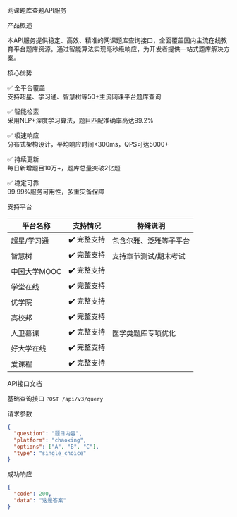 网课题库查题API服务

产品概述

本API服务提供稳定、高效、精准的网课题库查询接口，全面覆盖国内主流在线教育平台题库资源。通过智能算法实现毫秒级响应，为开发者提供一站式题库解决方案。

核心优势

✅ 全平台覆盖  
支持超星、学习通、智慧树等50+主流网课平台题库查询

✅ 智能检索  
采用NLP+深度学习算法，题目匹配准确率高达99.2%

✅ 极速响应  
分布式架构设计，平均响应时间<300ms，QPS可达5000+

✅ 持续更新  
每日新增题目10万+，题库总量突破2亿题

✅ 稳定可靠  
99.99%服务可用性，多重灾备保障

支持平台

| 平台名称 | 支持情况 | 特殊说明 |
|---------|---------|---------|
| 超星/学习通 | ✔️ 完整支持 | 包含尔雅、泛雅等子平台 |
| 智慧树 | ✔️ 完整支持 | 支持章节测试/期末考试 |
| 中国大学MOOC | ✔️ 完整支持 |  |
| 学堂在线 | ✔️ 完整支持 |  |
| 优学院 | ✔️ 完整支持 |  |
| 高校邦 | ✔️ 完整支持 |  |
| 人卫慕课 | ✔️ 完整支持 | 医学类题库专项优化 |
| 好大学在线 | ✔️ 完整支持 |  |
| 爱课程 | ✔️ 完整支持 |  |

API接口文档

基础查询接口
`POST /api/v3/query`

请求参数
```json
{
  "question": "题目内容",
  "platform": "chaoxing",
  "options": ["A", "B", "C"],
  "type": "single_choice"
}
```

成功响应
```json
{
  "code": 200,
  "data": "这是答案"
}
```


